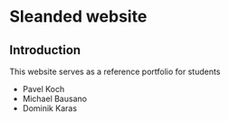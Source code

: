 Sleanded website
================

Introduction
------------
This website serves as a reference portfolio for students
- Pavel Koch
- Michael Bausano
- Dominik Karas


